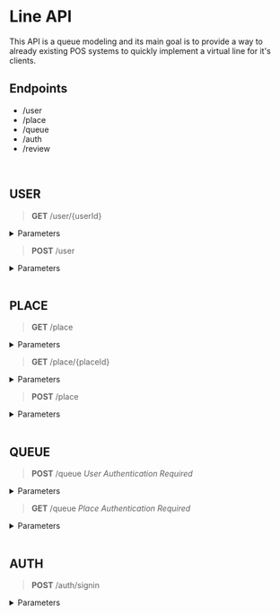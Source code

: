 # Line API
 This API is a queue modeling and its main goal is to provide a way to already existing POS systems to quickly implement a virtual line for it's clients.
## Endpoints

 - /user
 - /place
 - /queue
 - /auth
 - /review

<br>

## USER
> **GET** /user/{userId}
<details>
<summary>Parameters</summary>

*Response:*
```json	 
{
    "_id": "string",
    "firstName": "string",
    "lastName": "string",
    "birthdate": "date",
    "email": "string",
    "document": "number"
}
```
</details> 
 
 > **POST** /user
<details>
<summary>Parameters</summary>

*Request*:
```json	 
{
    "firstName": "string",
    "lastName": "string",
    "birthdate": "date",
    "email": "string",
    "password": "string",
    "document": "number"
}
```
	 
*Response*: 
```json
 {
	"_id": "string",
        "firstName": "string",
	"lastName": "string",
	"birthdate": "date",
	"email": "string",
	"document": "number"
}
```
</details>

<br>

## PLACE
> **GET** /place
<details>
<summary>Parameters</summary>

*Response:*
```json	 
[
    {
        "open": "boolean",
        "queue": [],
        "_id": "string",
        "name": "string",
        "email": "string",
        "cnpj": "number",
        "createdAt": "date",
        "updatedAt": "date",
        "city": "string",
        "phoneNumber": "number",
        "stateOrProvince": "string",
        "imagePath": "string",
        "address": "string",
    }
]
```
</details> 

> **GET** /place/{placeId}
<details>
<summary>Parameters</summary>

*Response:*
```json	 
{
    {
        "open": "boolean",
        "queue": [],
        "_id": "string",
        "name": "string",
        "email": "string",
        "cnpj": "number",
        "createdAt": "date",
        "updatedAt": "date",
        "city": "string",
        "phoneNumber": "number",
        "stateOrProvince": "string",
        "imagePath": "string",
        "address": "string",
    }
}
```
</details> 


> **POST** /place
<details>
<summary>Parameters</summary>

*Request*:
```json	 
{
    "name": "string",
    "email": "string",
    "cnpj": "number",
    "createdAt": "date",
    "updatedAt": "date",
    "city": "string",
    "phoneNumber": "number",
    "stateOrProvince": "string",
    "imagePath": "string",
    "address": "string",
}
```

*Response:*
```json	 
{
    "open": "boolean",
    "queue": [],
    "_id": "string",
    "name": "string",
    "email": "string",
    "cnpj": "number",
    "createdAt": "date",
    "updatedAt": "date",
    "city": "string",
    "phoneNumber": "number",
    "stateOrProvince": "string",
    "imagePath": "string",
    "address": "string",
}
```
</details> 
 
 <br>

## QUEUE

> **POST** /queue *User Authentication Required*
<details>
<summary>Parameters</summary>

*Request:* 
 
```json
// The user id is not needed, once the user session is handled by the backend.

{
    "placeId": "string"
}
```

*Response:*
```json
{
    "position": "number"
}
```
    
</details> 

> **GET** /queue *Place Authentication Required*
<details>
<summary>Parameters</summary>

*Response:*
```json
 {
	"_id": "string",
        "firstName": "string",
	"lastName": "string",
	"birthdate": "date",
	"email": "string",
	"document": "number"
}
```
</details> 

<br>

## AUTH

> **POST** /auth/signin 
<details>
<summary>Parameters</summary>

*Request:* 
 
```json
{
    "email": "string",
    "password": "string"
}
```

*Response*: 
```json
 {
	"_id": "string",
        "firstName": "string",
	"lastName": "string",
	"birthdate": "date",
	"email": "string",
	"document": "number"
}
``` 
</details> 
